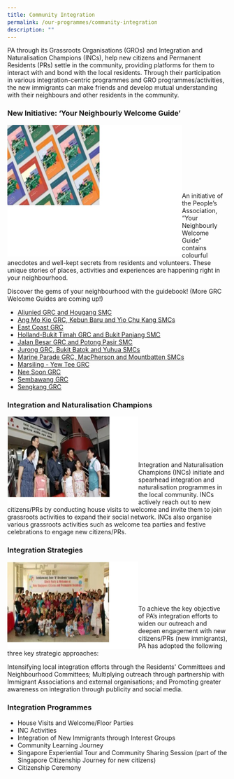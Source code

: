 ```yaml
---
title: Community Integration
permalink: /our-programmes/community-integration
description: ""
---
```

PA through its Grassroots Organisations (GROs) and Integration and Naturalisation Champions (INCs), help new citizens and Permanent Residents (PRs) settle in the community, providing platforms for them to interact with and bond with the local residents. Through their participation in various integration-centric programmes and GRO programmes/activities, the new immigrants can make friends and develop mutual understanding with their neighbours and other residents in the community. 

### New Initiative: ‘Your Neighbourly Welcome Guide’
<img style="height:300px;width:400px"  align="left" src="/images/Programmes/Community%20Integration/CI1.jpg"><br><br><br><br><br><br><br><br><br>
An initiative of the People’s Association, “Your Neighbourly Welcome Guide” contains colourful anecdotes and well-kept secrets from residents and volunteers. These unique stories of places, activities and experiences are happening right in your neighbourhood.

Discover the gems of your neighbourhood with the guidebook!
(More GRC Welcome Guides are coming up!)

* [Aljunied GRC and Hougang SMC](/files/Our%20Programmes/Community%20Integration/PA_GRC_Welcome%20Booklet_Aljunied-Hougang%20(1).pdf)
* [Ang Mo Kio GRC, Kebun Baru and Yio Chu Kang SMCs](/files/Our%20Programmes/Community%20Integration/PA_GRC_Welcome%20Booklet_Ang%20Mo%20Kio%20(1).pdf)
* [East Coast GRC](/files/Our%20Programmes/Community%20Integration/PA_GRC_Welcome%20Booklet_East%20Coast%20(1).pdf)
* [Holland-Bukit Timah GRC and Bukit Panjang SMC](/files/Our%20Programmes/Community%20Integration/PA_GRC_Welcome%20Booklet_HollandBT1623_compressed.pdf)
* [Jalan Besar GRC and Potong Pasir SMC](/files/Our%20Programmes/Community%20Integration/PA_GRC_Welcome%20Booklet_Jalan%20Besar1654-compressed.pdf)
* [Jurong GRC, Bukit Batok and Yuhua SMCs](/files/Our%20Programmes/Community%20Integration/PA_GRC_Welcome%20Booklet_Jurong%20(1).pdf)
* [Marine Parade GRC, MacPherson and Mountbatten SMCs](/files/Our%20Programmes/Community%20Integration/PA_GRC_Welcome%20Booklet_Marine%20Parade_compressed.pdf)
* [Marsiling - Yew Tee GRC](/files/Our%20Programmes/Community%20Integration/PA_GRC_Welcome%20Booklet_MarsilingYewTee%20compressed.pdf)
* [Nee Soon GRC](/files/Our%20Programmes/Community%20Integration/PA_GRC_Welcome%20Booklet_NeeSoon%20(1).pdf)
* [Sembawang GRC](/files/Our%20Programmes/Community%20Integration/PA_GRC_Welcome%20Booklet_Sembawang%20compressed.pdf)
* [Sengkang GRC](/files/Our%20Programmes/Community%20Integration/PA_GRC_Welcome%20Booklet_Sengkang%20(1).pdf)

### Integration and Naturalisation Champions
<img style="height:200px;width:300px"  align="left" src="/images/Programmes/Community%20Integration/CI2.jpg"><br><br><br><br><br><br>
Integration and Naturalisation Champions (INCs) initiate and spearhead integration and naturalisation programmes in the local community. INCs actively reach out to new citizens/PRs by conducting house visits to welcome and invite them to join grassroots activities to expand their social network. INCs also organise various grassroots activities such as welcome tea parties and festive celebrations to engage new citizens/PRs.


### Integration Strategies
<img style="height:200px;width:300px"  align="left" src="/images/Programmes/Community%20Integration/CI3.jpg"><br><br><br><br><br>

To achieve the key objective of PA’s integration efforts to widen our outreach and deepen engagement with new citizens/PRs (new immigrants), PA has adopted the following three key strategic approaches:

Intensifying local integration efforts through the Residents' Committees and Neighbourhood Committees;
Multiplying outreach through partnership with Immigrant Associations and external organisations; and
Promoting greater awareness on integration through publicity and social media.
 
### Integration Programmes
* House Visits and Welcome/Floor Parties
* INC Activities
* Integration of New Immigrants through Interest Groups
* Community Learning Journey
* Singapore Experiential Tour and Community Sharing Session (part of the Singapore Citizenship Journey for new citizens)
* Citizenship Ceremony